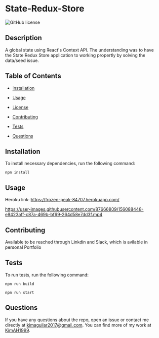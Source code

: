 #  State-Redux-Store
![GitHub license](https://img.shields.io/badge/license-MIT-blue.svg)

## Description

A global state using React's Context API. The understanding was to have the State Redux Store application to working propertly by solving the data/seed issue.

## Table of Contents 

* [Installation](#installation)

* [Usage](#usage)

* [License](#license)

* [Contributing](#contributing)

* [Tests](#tests)

* [Questions](#questions)

## Installation

To install necessary dependencies, run the following command:

```
npm install
```

## Usage

Heroku link: https://frozen-peak-84707.herokuapp.com/



https://user-images.githubusercontent.com/87666809/156088448-e8423aff-c87a-469b-bf69-264d58e7dd3f.mp4


  
## Contributing

Available to be reached through Linkdin and Slack, which is avilable in personal Portfolio

## Tests

To run tests, run the following command:

```
npm run build

npm run start
```

## Questions

If you have any questions about the repo, open an issue or contact me directly at kimaguilar2017@gmail.com. You can find more of my work at [KimAH1999](https://github.com/KimAH1999/).


